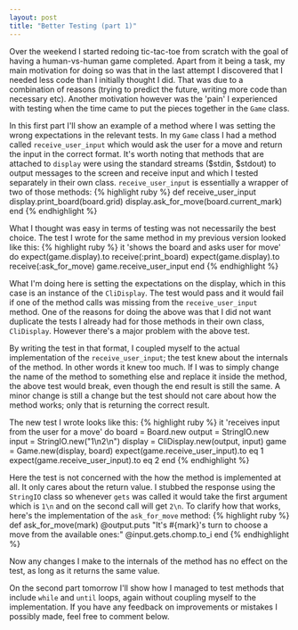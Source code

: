 ```yaml
---
layout: post
title: "Better Testing (part 1)"
---
```

Over the weekend I started redoing tic-tac-toe from scratch with the goal of having a human-vs-human game completed. Apart from it being a task, my main motivation for doing so was that in the last attempt I discovered that I needed less code than I initially thought I did. That was due to a combination of reasons (trying to predict the future, writing more code than necessary etc). Another motivation however was the 'pain' I experienced with testing when the time came to put the pieces together in the `Game` class.

In this first part I'll show an example of a method where I was setting the wrong expectations in the relevant tests. In my `Game` class I had a method called `receive_user_input` which would ask the user for a move and return the input in the correct format. It's worth noting that methods that are attached to `display` were using the standard streams ($stdin, $stdout) to output messages to the screen and receive input and which I tested separately in their own class. `receive_user_input` is essentially a wrapper of two of those methods:
{% highlight ruby %}
def receive_user_input
  display.print_board(board.grid)
  display.ask_for_move(board.current_mark)
end
{% endhighlight %}

What I thought was easy in terms of testing was not necessarily the best choice. The test I wrote for the same method in my previous version looked like this:
{% highlight ruby %}
it 'shows the board and asks user for move' do
  expect(game.display).to receive(:print_board)
  expect(game.display).to receive(:ask_for_move)
  game.receive_user_input
end
{% endhighlight %}

What I'm doing here is setting the expectations on the display, which in this case is an instance of the `CliDisplay`. The test would pass and it would fail if one of the method calls was missing from the `receive_user_input` method. One of the reasons for doing the above was that I did not want duplicate the tests I already had for those methods in their own class, `CliDisplay`. However there's a major problem with the above test.

By writing the test in that format, I coupled myself to the actual implementation of the `receive_user_input`; the test knew about the internals of the method. In other words it knew too much. If I was to simply change the name of the method to something else and replace it inside the method, the above test would break, even though the end result is still the same. A minor change is still a change but the test should not care about how the method works; only that is returning the correct result.

The new test I wrote looks like this:
{% highlight ruby %}
it 'receives input from the user for a move' do
  board = Board.new
  output = StringIO.new
  input = StringIO.new("1\n2\n")
  display = CliDisplay.new(output, input)
  game = Game.new(display, board)
  expect(game.receive_user_input).to eq 1
  expect(game.receive_user_input).to eq 2
end
{% endhighlight %}
    
Here the test is not concerned with the how the method is implemented at all. It only cares about the return value. I stubbed the response using the `StringIO` class so whenever `gets` was called it would take the first argument which is `1\n` and on the second call will get `2\n`. To clarify how that works, here's the implementation of the `ask_for_move` method:
{% highlight ruby %}
def ask_for_move(mark)
  @output.puts "It's #{mark}'s turn to choose a move from the available ones:"
  @input.gets.chomp.to_i
end
{% endhighlight %}
  
Now any changes I make to the internals of the method has no effect on the test, as long as it returns the same value.

On the second part tomorrow I'll show how I managed to test methods that include `while` and `until` loops, again without coupling myself to the implementation. If you have any feedback on improvements or mistakes I possibly made, feel free to comment below.

